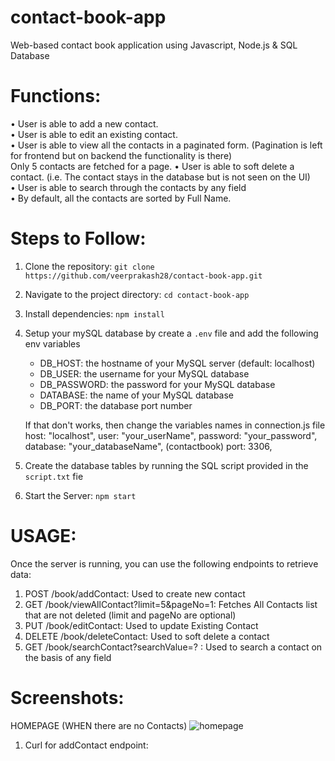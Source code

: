 # contact-book-app

Web-based contact book application using Javascript, Node.js &amp; SQL Database

# Functions:

• User is able to add a new contact.<br>
• User is able to edit an existing contact.<br>
• User is able to view all the contacts in a paginated form. (Pagination is left for frontend but on backend the functionality is there)<br>
Only 5 contacts are fetched for a page.
• User is able to soft delete a contact. (i.e. The contact stays in the database but is not seen on the UI)<br>
• User is able to search through the contacts by any field<br>
• By default, all the contacts are sorted by Full Name.<br>

# Steps to Follow:

1. Clone the repository: `git clone https://github.com/veerprakash28/contact-book-app.git`
2. Navigate to the project directory: `cd contact-book-app`
3. Install dependencies: `npm install`
4. Setup your mySQL database by create a `.env` file and add the following env variables

   - DB_HOST: the hostname of your MySQL server (default: localhost)
   - DB_USER: the username for your MySQL database
   - DB_PASSWORD: the password for your MySQL database
   - DATABASE: the name of your MySQL database
   - DB_PORT: the database port number

   If that don't works, then change the variables names in connection.js file
   host: "localhost",
   user: "your_userName",
   password: "your_password",
   database: "your_databaseName", (contactbook)
   port: 3306,

5. Create the database tables by running the SQL script provided in the `script.txt` fie

6. Start the Server: `npm start`

# USAGE:

Once the server is running, you can use the following endpoints to retrieve data:

1. POST /book/addContact: Used to create new contact
2. GET /book/viewAllContact?limit=5&pageNo=1: Fetches All Contacts list that are not deleted (limit and pageNo are optional)
3. PUT /book/editContact: Used to update Existing Contact
4. DELETE /book/deleteContact: Used to soft delete a contact
5. GET /book/searchContact?searchValue=? : Used to search a contact on the basis of any field

# Screenshots:

HOMEPAGE (WHEN there are no Contacts)
![homepage](./public/homepage.png)

1. Curl for addContact endpoint:
